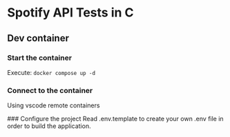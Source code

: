 # Spotify API Tests in C

## Dev container
### Start the container
Execute: `docker compose up -d`


### Connect to the container
Using vscode remote containers


### Configure the project
Read .env.template to create your own .env file in order to build the application.